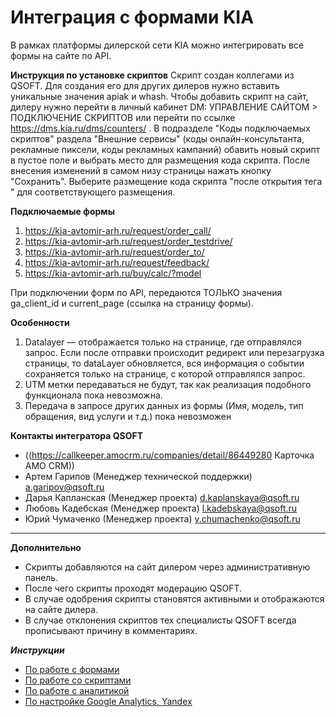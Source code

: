 # Интеграция с формами KIA

В рамках платформы дилерской сети KIA можно интегрировать все формы на сайте по API.

**Инструкция по установке скриптов**
Скрипт создан коллегами из QSOFT. Для создания его для других дилеров нужно вставить уникальные значения apiak и whash.
Чтобы добавить скрипт на сайт, дилеру нужно перейти в личный кабинет DM:
УПРАВЛЕНИЕ САЙТОМ > ПОДКЛЮЧЕНИЕ СКРИПТОВ или перейти по ссылке https://dms.kia.ru/dms/counters/ .
В подразделе "Коды подключаемых скриптов" раздела "Внешние сервисы"
(коды онлайн-консультанта, рекламные пиксели, коды рекламных кампаний)
обавить новый скрипт в пустое поле и выбрать место для размещения кода скрипта. После внесения изменений в самом низу страницы нажать кнопку "Сохранить".
Выберите размещение кода скрипта "после открытия тега <body>" для соответствующего размещения.

**Подключаемые формы**
1. https://kia-avtomir-arh.ru/request/order_call/
2. https://kia-avtomir-arh.ru/request/order_testdrive/
3. https://kia-avtomir-arh.ru/request/order_to/
4. https://kia-avtomir-arh.ru/request/feedback/
5. https://kia-avtomir-arh.ru/buy/calc/?model

При подключении форм по API, передаются ТОЛЬКО значения ga_client_id и current_page (ссылка на страницу формы).

**Особенности**
1) Datalayer — отображается только на странице, где отправлялся запрос. Если после отправки происходит редирект или перезагрузка страницы, то dataLayer обновляется, вся информация о событии сохраняется только на странице, с которой отправлялся запрос.
2) UTM метки передаваться не будут, так как реализация подобного функционала пока невозможна.
3) Передача в запросе других данных из формы (Имя, модель, тип обращения, вид услуги и т.д.) пока невозможен

**Контакты интегратора QSOFT**
* ((https://callkeeper.amocrm.ru/companies/detail/86449280 Карточка АМО CRM))
* Артем Гарипов (Менеджер технической поддержки) a.garipov@qsoft.ru
* Дарья Капланская (Менеджер проекта) d.kaplanskaya@qsoft.ru
* Любовь Кадебская (Менеджер проекта) l.kadebskaya@qsoft.ru
* Юрий Чумаченко (Менеджер проекта) y.chumachenko@qsoft.ru

___
  
**Дополнительно**
* Скрипты добавляются на сайт дилером через административную панель.
* После чего скрипты проходят модерацию QSOFT.
* В случае одобрения скрипты становятся активными и отображаются на сайте дилера.
* В случае отклонения скриптов тех специалисты QSOFT всегда прописывают причину в комментариях.
  
***Инструкции***
* [По работе с формами](./forms.pdf)
* [По работе со скриптами](./scripts.pdf)
* [По работе с аналитикой](./analytics.pdf)
* [По настройке Google Analytics, Yandex](./google-yandex-gtm.pdf)

